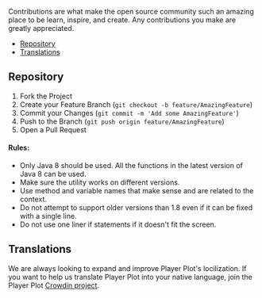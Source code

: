 Contributions are what make the open source community such an amazing place to be learn, inspire, and create. Any contributions you make are greatly appreciated.

* [Repository](#repository)
* [Translations](#translations)

## Repository

1. Fork the Project
2. Create your Feature Branch (`git checkout -b feature/AmazingFeature`)
3. Commit your Changes (`git commit -m 'Add some AmazingFeature'`)
4. Push to the Branch (`git push origin feature/AmazingFeature`)
5. Open a Pull Request

#### Rules: 

* Only Java 8 should be used. All the functions in the latest version of Java 8 can be used.
* Make sure the utility works on different versions.
* Use method and variable names that make sense and are related to the context.
* Do not attempt to support older versions than 1.8 even if it can be fixed with a single line.
* Do not use one liner if statements if it doesn't fit the screen.

## Translations

We are always looking to expand and improve Player Plot's locilization. If you want to help us translate Player Plot into your native language, join the Player Plot [Crowdin project](https://crowdin.com/project/player-plot).
